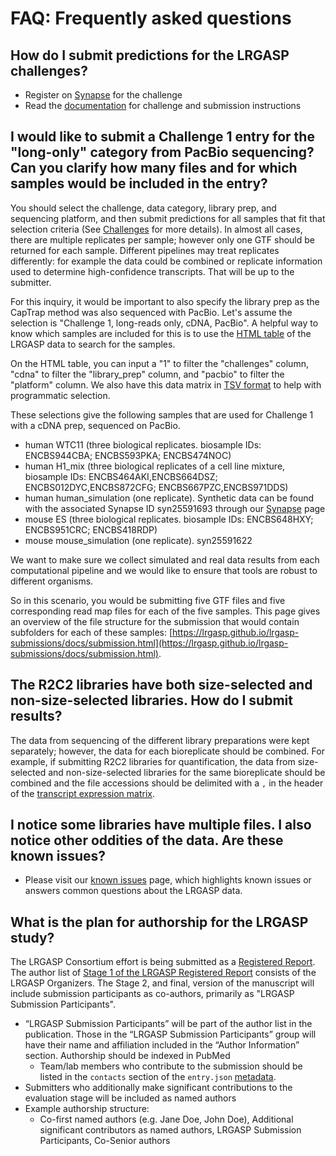 # FAQ: Frequently asked questions

## How do I submit predictions for the LRGASP challenges?

- Register on [Synapse](https://www.synapse.org/#!Synapse:syn25007472/wiki/608702) for the challenge
- Read the [documentation](https://lrgasp.github.io/lrgasp-submissions/) for challenge and submission instructions

## I would like to submit a Challenge 1 entry for the "long-only" category from PacBio sequencing? Can you clarify how many files and for which samples would be included in the entry?

You should select the challenge, data category, library prep, and sequencing platform, and then submit predictions for all samples that fit that selection criteria (See [Challenges](https://lrgasp.github.io/lrgasp-submissions/docs/challenges.html) for more details). In almost all cases, there are multiple replicates per sample; however only one GTF should be returned for each sample. Different pipelines may treat replicates differently: for example the data could be combined or replicate information used to determine high-confidence transcripts. That will be up to the submitter.

For this inquiry, it would be important to also specify the library prep as the CapTrap method was also sequenced with PacBio. Let's assume the selection is "Challenge 1, long-reads only, cDNA, PacBio". A helpful way to know which samples are included for this is to use the [HTML table](https://hgwdev.gi.ucsc.edu/~markd/lrgasp/rnaseq-data-matrix.html) of the LRGASP data to search for the samples.

On the HTML table, you can input a "1" to filter the "challenges" column, "cdna" to filter the "library_prep" column, and "pacbio" to filter the "platform" column. We also have this data matrix in [TSV format](https://lrgasp.github.io/lrgasp-submissions/docs/rnaseq-data-matrix.tsv) to help with programmatic selection.

These selections give the following samples that are used for Challenge 1 with a cDNA prep, sequenced on PacBio.

- human WTC11 (three biological replicates. biosample IDs: ENCBS944CBA; ENCBS593PKA; ENCBS474NOC)
- human H1_mix (three biological replicates of a cell line mixture, biosample IDs: ENCBS464AKI,ENCBS664DSZ; ENCBS012DYC,ENCBS872CFG; ENCBS667PZC,ENCBS971DDS)
- human human_simulation (one replicate). Synthetic data can be found with the associated Synapse ID syn25591693 through our [Synapse](https://www.synapse.org/LRGASP) page
- mouse ES (three biological replicates. biosample IDs: ENCBS648HXY; ENCBS951CRC; ENCBS418RDP)
- mouse mouse_simulation (one replicate). syn25591622

We want to make sure we collect simulated and real data results from each computational pipeline and we would like to ensure that tools are robust to different organisms.

So in this scenario, you would be submitting five GTF files and five corresponding read map files for each of the five samples. This page gives an overview of the file structure for the submission that would contain subfolders for each of these samples: [https://lrgasp.github.io/lrgasp-submissions/docs/submission.html](https://lrgasp.github.io/lrgasp-submissions/docs/submission.html).

## The R2C2 libraries have both size-selected and non-size-selected libraries. How do I submit results?

The data from sequencing of the different library preparations were kept separately; however, the data for each bioreplicate should be combined. For example, if submitting R2C2 libraries for quantification, the data from size-selected and non-size-selected libraries for the same bioreplicate should be combined and the file accessions should be delimited with a `,` in the header of the [transcript expression matrix](https://lrgasp.github.io/lrgasp-submissions/docs/expression_matrix_format.html).

## I notice some libraries have multiple files. I also notice other oddities of the data. Are these known issues?

- Please visit our [known issues](https://lrgasp.github.io/lrgasp-submissions/docs/known-issues.html) page, which highlights known issues or answers common questions about the LRGASP data.

## What is the plan for authorship for the LRGASP study?

The LRGASP Consortium effort is being submitted as a [Registered Report](https://www.cos.io/initiatives/registered-reports). The author list of [Stage 1 of the LRGASP Registered Report](https://www.researchsquare.com/article/rs-777702/v1) consists of the LRGASP Organizers.  The Stage 2, and final, version of the manuscript will include submission participants as co-authors, primarily as "LRGASP Submission Participants".

- “LRGASP Submission Participants” will be part of the author list in the publication. Those in the “LRGASP Submission Participants” group will have their name and affiliation included in the “Author Information” section. Authorship should be indexed in PubMed
  - Team/lab members who contribute to the submission should be listed in the ``contacts`` section of the ``entry.json`` [metadata](https://lrgasp.github.io/lrgasp-submissions/docs/metadata.html).
- Submitters who additionally make significant contributions to the evaluation stage will be included as named authors
- Example authorship structure:
  - Co-first named authors (e.g. Jane Doe, John Doe), Additional significant contributors as named authors, LRGASP Submission Participants, Co-Senior authors

